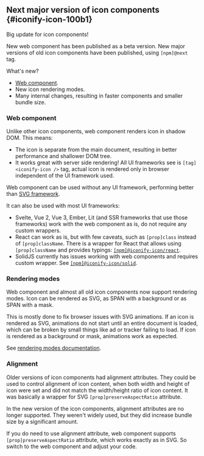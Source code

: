 ## Next major version of icon components {#iconify-icon-100b1}

Big update for icon components!

New web component has been published as a beta version. New major versions of old icon components have been published, using `[npm]@next` tag.

What's new?

-   [Web component](/docs/iconify-icon/index.md).
-   New icon rendering modes.
-   Many internal changes, resulting in faster components and smaller bundle size.

### Web component

Unlike other icon components, web component renders icon in shadow DOM. This means:

-   The icon is separate from the main document, resulting in better performance and shallower DOM tree.
-   It works great with server side rendering! All UI frameworks see is `[tag]<iconify-icon />` tag, actual icon is rendered only in browser independent of the UI framework used.

Web component can be used without any UI framework, performing better than [SVG framework](/docs/icon-components/svg-framework/index.md).

It can also be used with most UI frameworks:

-   Svelte, Vue 2, Vue 3, Ember, Lit (and SSR frameworks that use those frameworks) work with the web component as is, do not require any custom wrappers.
-   React can work as is, but with few caveats, such as `[prop]class` instead of `[prop]className`. There is a wrapper for React that allows using `[prop]className` and provides typings: [`[npm]@iconify-icon/react`](https://www.npmjs.com/package/@iconify-icon/react).
-   SolidJS currently has issues working with web components and requires custom wrapper. See [`[npm]@iconify-icon/solid`](https://www.npmjs.com/package/@iconify-icon/solid).

### Rendering modes

Web component and almost all old icon components now support rendering modes. Icon can be rendered as SVG, as SPAN with a background or as SPAN with a mask.

This is mostly done to fix browser issues with SVG animations. If an icon is rendered as SVG, animations do not start until an entire document is loaded, which can be broken by small things like ad or tracker failing to load. If icon is rendered as a background or mask, animations work as expected.

See [rendering modes documentation](/docs/iconify-icon/modes.md).

### Alignment

Older versions of icon components had alignment attributes. They could be used to control alignment of icon content, when both width and height of icon were set and did not match the width/height ratio of icon content. It was basically a wrapper for SVG `[prop]preserveAspectRatio` attribute.

In the new version of the icon components, alignment attributes are no longer supported. They weren't widely used, but they did increase bundle size by a significant amount.

If you do need to use alignment attribute, web component supports `[prop]preserveAspectRatio` attribute, which works exactly as in SVG. So switch to the web component and adjust your code.
